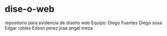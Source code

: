 # dise-o-web
repositorio para evidencia de diseño web
Equipo:
       Diego Fuentes
       Diego sosa
       Edgar robles
       Edson perez
       jose angel meza
       
